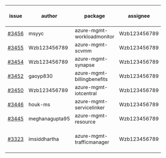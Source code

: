 | issue | author | package | assignee | bot advice | created date of issue | target release date | date from target |
| ------ | ------ | ------ | ------ | ------ | ------ | ------ | :-----: |
| [#3456](https://github.com/Azure/sdk-release-request/issues/3456) | msyyc | azure-mgmt-workloadmonitor | Wzb123456789 |  | 11-24 | 12-23 |  |
| [#3455](https://github.com/Azure/sdk-release-request/issues/3455) | Wzb123456789 | azure-mgmt-scvmm | Wzb123456789 |  | 11-23 | 12-23 |  |
| [#3454](https://github.com/Azure/sdk-release-request/issues/3454) | Wzb123456789 | azure-mgmt-synapse | Wzb123456789 |  | 11-23 | 12-23 |  |
| [#3452](https://github.com/Azure/sdk-release-request/issues/3452) | gaoyp830 | azure-mgmt-billingbenefits | Wzb123456789 |  | 11-23 | 12-23 |  |
| [#3450](https://github.com/Azure/sdk-release-request/issues/3450) | Wzb123456789 | azure-mgmt-iotcentral | Wzb123456789 |  | 11-22 | 12-23 |  |
| [#3446](https://github.com/Azure/sdk-release-request/issues/3446) | houk-ms | azure-mgmt-servicelinker | Wzb123456789 |  | 11-22 | 12-23 |  |
| [#3445](https://github.com/Azure/sdk-release-request/issues/3445) | meghanagupta95 | azure-mgmt-resource | Wzb123456789 |  | 11-17 | 12-23 |  |
| [#3323](https://github.com/Azure/sdk-release-request/issues/3323) | imsiddhartha | azure-mgmt-trafficmanager | Wzb123456789 | close to release date.  | 10-28 | 11-25 | 0 |
